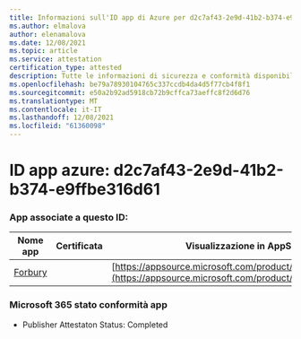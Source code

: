 ```yaml
---
title: Informazioni sull'ID app di Azure per d2c7af43-2e9d-41b2-b374-e9ffbe316d61
ms.author: elmalova
author: elenamalova
ms.date: 12/08/2021
ms.topic: article
ms.service: attestation
certification_type: attested
description: Tutte le informazioni di sicurezza e conformità disponibili per d2c7af43-2e9d-41b2-b374-e9ffbe316d61.
ms.openlocfilehash: be79a78930104765c337ccdb4da4d5f77cb4f8f1
ms.sourcegitcommit: e50a2b92ad5918cb72b9cffca73aeffc8f2d6d76
ms.translationtype: MT
ms.contentlocale: it-IT
ms.lasthandoff: 12/08/2021
ms.locfileid: "61360098"
---
```

# <a name="azure-app-id-d2c7af43-2e9d-41b2-b374-e9ffbe316d61"></a>ID app azure: d2c7af43-2e9d-41b2-b374-e9ffbe316d61


### <a name="apps-associated-with-this-id"></a>App associate a questo ID:
| **Nome app** | **Certificata** | **Visualizzazione in AppSource** |
|--------------|---------------|-----------------------|
| [Forbury](https://docs.microsoft.com/microsoft-365-app-certification/forward/WA200002916) |  | [https://appsource.microsoft.com/product/office/WA200002916](https://appsource.microsoft.com/product/office/WA200002916) |

### <a name="microsoft-365-app-compliance-status"></a>Microsoft 365 stato conformità app
- Publisher Attestaton Status: Completed
